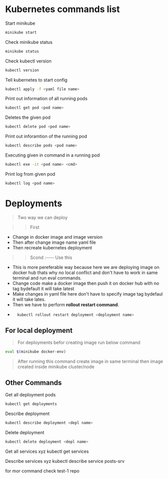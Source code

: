 # Kubernetes commands list

Start minikube

```bash
minikube start
```

Check minikube status

```bash
minikube status
```

Check kubectl version

```bash
kubectl version
```

Tell kubernetes to start config

```bash
kubectl apply -f <yaml file name>
```

Print out information of all running pods

```bash
kubectl get pod <pod name>
```

Deletes the given pod

```bash
kubectl delete pod <pod name>
```

Print out inforamtion of the running pod

```bash
kubectl describe pods <pod name>
```

Executing given in command in a running pod

```bash
kubectl exe -it <pod name> <cmd>
```

Print log from given pod

```bash
kubectl log <pod name>
```

<!-- ----------Dployment commands-------------- -->

# Deployments

> Two way we can deploy

> > First

- Change in docker image and image version
- Then after change image name yaml file
- Then recreate kubernetes deployment

> > Scond :---- Use this

- This is more pereferable way because here we are deploying image on docker hub thats why no local conflict and don't have to work in same terminal and run eval commands.
- Change code make a docker image then push it on docker hub with no tag bydefault it will take latest
- Make changes in yaml file here don't have to specify image tag bydefaul it will take lates.
- Then we have to perform **rollout restart command**.
- ```bash
    kubectl rollout restart deployment <deployment name>
  ```

## For local deployment

> For deployments befor creating image run below command

```bash
eval $(minikube docker-env)
```

> After running this command create image in same terminal then image created inside minikube cluster/node

## Other Commands

Get all deployment pods

```bash
kubectl get deployments
```

Describe deployment

```bash
kubectl describe deployment <depl name>
```

Delete deployment

```bash
kubectl delete deployment <depl name>
```

Get all services
xyz kubectl get services

Describe services
xyz kubectl describe service posts-srv


for mor command check test-1 repo
